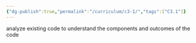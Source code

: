 ```yaml
---
{"dg-publish":true,"permalink":"/curriculum/c3-1/","tags":["C3.1"]}
---
```


analyze existing code to understand the components and outcomes of the code